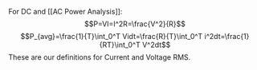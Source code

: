 For DC and [[AC Power Analysis]]:
$$P=VI=I^2R=\frac{V^2}{R}$$
$$P_{avg}=\frac{1}{T}\int_0^T Vidt=\frac{R}{T}\int_0^T i^2dt=\frac{1}{RT}\int_0^T V^2dt$$
These are our definitions for Current and Voltage RMS.
